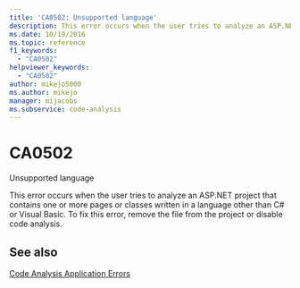 ```yaml
---
title: 'CA0502: Unsupported language'
description: This error occurs when the user tries to analyze an ASP.NET project that contains one or more pages or classes written in a language other than C# or Visual Basic.
ms.date: 10/19/2016
ms.topic: reference
f1_keywords:
  - "CA0502"
helpviewer_keywords:
  - "CA0502"
author: mikejo5000
ms.author: mikejo
manager: mijacobs
ms.subservice: code-analysis
---
```


# CA0502

Unsupported language

This error occurs when the user tries to analyze an ASP.NET project that contains one or more pages or classes written in a language other than C# or Visual Basic. To fix this error, remove the file from the project or disable code analysis.

## See also

[Code Analysis Application Errors](../code-quality/code-analysis-application-errors.md)
